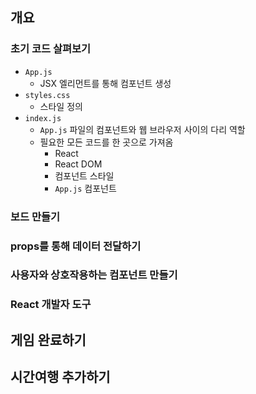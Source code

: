## 개요

### 초기 코드 살펴보기

- `App.js`
  - JSX 엘리먼트를 통해 컴포넌트 생성
- `styles.css`
  - 스타일 정의
- `index.js`
  - `App.js` 파일의 컴포넌트와 웹 브라우저 사이의 다리 역할
  - 필요한 모든 코드를 한 곳으로 가져옴
    - React
    - React DOM
    - 컴포넌트 스타일
    - `App.js` 컴포넌트

### 보드 만들기

### props를 통해 데이터 전달하기

### 사용자와 상호작용하는 컴포넌트 만들기

### React 개발자 도구

## 게임 완료하기

## 시간여행 추가하기
